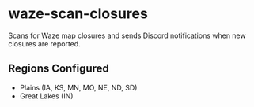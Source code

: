 # waze-scan-closures

Scans for Waze map closures and sends Discord notifications when new closures are reported.

## Regions Configured
* Plains (IA, KS, MN, MO, NE, ND, SD)
* Great Lakes (IN)
